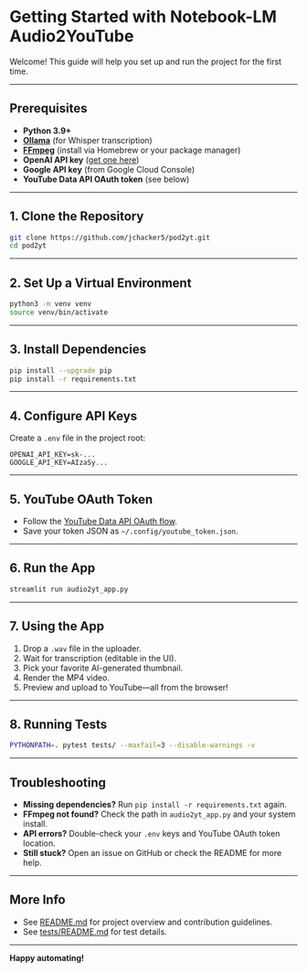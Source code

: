 # Getting Started with Notebook-LM Audio2YouTube

Welcome! This guide will help you set up and run the project for the first time.

---

## Prerequisites

- **Python 3.9+**
- **[Ollama](https://ollama.com/)** (for Whisper transcription)
- **[FFmpeg](https://ffmpeg.org/)** (install via Homebrew or your package manager)
- **OpenAI API key** ([get one here](https://platform.openai.com/account/api-keys))
- **Google API key** (from Google Cloud Console)
- **YouTube Data API OAuth token** (see below)

---

## 1. Clone the Repository

```bash
git clone https://github.com/jchacker5/pod2yt.git
cd pod2yt
```

---

## 2. Set Up a Virtual Environment

```bash
python3 -m venv venv
source venv/bin/activate
```

---

## 3. Install Dependencies

```bash
pip install --upgrade pip
pip install -r requirements.txt
```

---

## 4. Configure API Keys

Create a `.env` file in the project root:

```
OPENAI_API_KEY=sk-...
GOOGLE_API_KEY=AIzaSy...
```

---

## 5. YouTube OAuth Token

- Follow the [YouTube Data API OAuth flow](https://developers.google.com/youtube/v3/guides/auth/client-side-web-apps).
- Save your token JSON as `~/.config/youtube_token.json`.

---

## 6. Run the App

```bash
streamlit run audio2yt_app.py
```

---

## 7. Using the App

1. Drop a `.wav` file in the uploader.
2. Wait for transcription (editable in the UI).
3. Pick your favorite AI-generated thumbnail.
4. Render the MP4 video.
5. Preview and upload to YouTube—all from the browser!

---

## 8. Running Tests

```bash
PYTHONPATH=. pytest tests/ --maxfail=3 --disable-warnings -v
```

---

## Troubleshooting

- **Missing dependencies?** Run `pip install -r requirements.txt` again.
- **FFmpeg not found?** Check the path in `audio2yt_app.py` and your system install.
- **API errors?** Double-check your `.env` keys and YouTube OAuth token location.
- **Still stuck?** Open an issue on GitHub or check the README for more help.

---

## More Info

- See [README.md](README.md) for project overview and contribution guidelines.
- See [tests/README.md](tests/README.md) for test details.

---

**Happy automating!**
